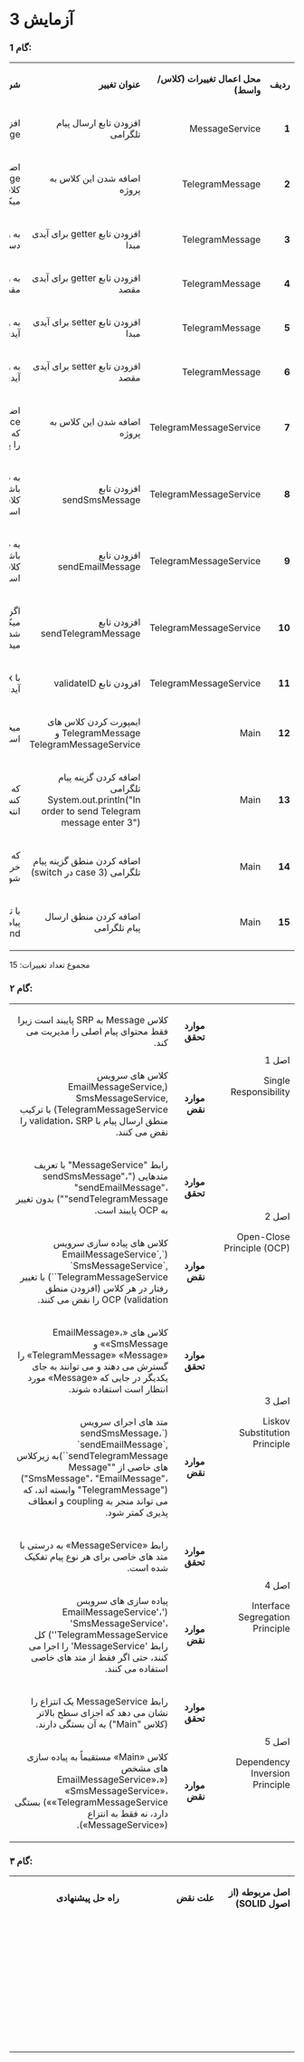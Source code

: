 # آزمایش 3

### گام 1:

<table dir='rtl'>
<tbody>
<tr>
<td width="64">
<p><strong>ردیف</strong></p>
</td>
<td width="198">
<p><strong>محل اعمال تغییرات (کلاس/واسط)</strong></p>
</td>
<td width="141">
<p><strong>عنوان تغییر</strong></p>
</td>
<td width="292">
<p><strong>شرحی کوتاه از تغییر</strong></p>
</td>
</tr>

<tr>
<td width="64">
<p><strong>1</strong></p>
</td>
<td width="198">
<p>MessageService</p>
</td>
<td width="141">
<p>افزودن تابع ارسال پیام تلگرامی</p>
</td>
<td width="292">
<p>افزودن یک تابع void با عنوان sendTelegramMessage</p>
</td>
</tr>

<tr>
<td width="64">
<p><strong>2</strong></p>
</td>
<td width="198">
<p>TelegramMessage</p>
</td>
<td width="141">
<p>اضافه شدن این کلاس به پروژه</p>
</td>
<td width="292">
<p>اضافه شدن کلاس TelegramMessage که از کلاس Message ارث بری میکند</p>
</td>
</tr>

<tr>
<td width="64">
<p><strong>3</strong></p>
</td>
<td width="198">
<p>TelegramMessage</p>
</td>
<td width="141">
<p>افزودن تابع getter برای آیدی مبدا </p>
</td>
<td width="292">
<p>به وسیله این تابع به آیدی مبدا دسترسی داریم</p>
</td>
</tr>

<tr>
<td width="64">
<p><strong>4</strong></p>
</td>
<td width="198">
<p>TelegramMessage</p>
</td>
<td width="141">
<p>افزودن تابع getter برای آیدی مقصد </p>
</td>
<td width="292">
<p>به وسیله این تابع به آیدی مقصد دسترسی داریم</p>
</td>
</tr>

<tr>
<td width="64">
<p><strong>5</strong></p>
</td>
<td width="198">
<p>TelegramMessage</p>
</td>
<td width="141">
<p>افزودن تابع setter برای آیدی مبدا</p>
</td>
<td width="292">
<p>به وسیله این تابع میتوانیم آیدی مبدا را مشخص کنیم</p>
</td>
</tr>

<tr>
<td width="64">
<p><strong>6</strong></p>
</td>
<td width="198">
<p>TelegramMessage</p>
</td>
<td width="141">
<p>افزودن تابع setter برای آیدی مقصد</p>
</td>
<td width="292">
<p>به وسیله این تابع میتوانیم آیدی مقصد را مشخص کنیم</p>
</td>
</tr>

<tr>
<td width="64">
<p><strong>7</strong></p>
</td>
<td width="198">
<p>TelegramMessageService</p>
</td>
<td width="141">
<p>اضافه شدن این کلاس به پروژه</p>
</td>
<td width="292">
<p>اضافه شدن کلاس TelegramMessageService که واسط MessageService را پیاده سازی میکند</p>
</td>
</tr>

<tr>
<td width="64">
<p><strong>8</strong></p>
</td>
<td width="198">
<p>TelegramMessageService</p>
</td>
<td width="141">
<p>افزودن تابع sendSmsMessage</p>
</td>
<td width="292">
<p>به دلیل وجود آن در واسط باید باشد اما چون کاربردی در این کلاس ندارد بدنه آن خالی است</p>
</td>
</tr>

<tr>
<td width="64">
<p><strong>9</strong></p>
</td>
<td width="198">
<p>TelegramMessageService</p>
</td>
<td width="141">
<p>افزودن تابع sendEmailMessage</p>
</td>
<td width="292">
<p>به دلیل وجود آن در واسط باید باشد اما چون کاربردی در این کلاس ندارد بدنه آن خالی است</p>
</td>
</tr>

<tr>
<td width="64">
<p><strong>10</strong></p>
</td>
<td width="198">
<p>TelegramMessageService</p>
</td>
<td width="141">
<p>افزودن تابع sendTelegramMessage</p>
</td>
<td width="292">
<p>اگر آیدی درست بود اعلام میکند که پیام تلگرامی ارسال شده، درغیر این صورت ارور میدهد که آیدی درست نیست</p>
</td>
</tr>

<tr>
<td width="64">
<p><strong>11</strong></p>
</td>
<td width="198">
<p>TelegramMessageService</p>
</td>
<td width="141">
<p>افزودن تابع validateID</p>
</td>
<td width="292">
<p>با regex چک میکند که فرمت آیدی درست باشد</p>
</td>
</tr>

<tr>
<td width="64">
<p><strong>12</strong></p>
</td>
<td width="198">
<p>Main</p>
</td>
<td width="141">
<p>ایمپورت کردن کلاس های TelegramMessage و TelegramMessageService</p>
</td>
<td width="292">
<p>میخواهیم بتوانیم از این کلاسها استفاده کنیم</p>
</td>
</tr>

<tr>
<td width="64">
<p><strong>13</strong></p>
</td>
<td width="198">
<p>Main</p>
</td>
<td width="141">
<p>اضافه کردن گزینه پیام تلگرامی System.out.println("In order to send Telegram message enter 3")</p>
</td>
<td width="292">
<p>که کاربر بتواند از طریق کنسول این گزینه را نیز انتخاب کند</p>
</td>
</tr>

<tr>
<td width="64">
<p><strong>14</strong></p>
</td>
<td width="198">
<p>Main</p>
</td>
<td width="141">
<p> اضافه کردن منطق گزینه پیام تلگرامی (case 3 در switch)</p>
</td>
<td width="292">
<p> که وقتی این گزینه انتخاب شد خروجی مربوطه نمایش داده شود</p>
</td>
</tr>

<tr>
<td width="64">
<p><strong>15</strong></p>
</td>
<td width="198">
<p>Main</p>
</td>
<td width="141">
<p>اضافه کردن منطق ارسال پیام تلگرامی</p>
</td>
<td width="292">
<p>با توجه به این که کاربر چه نوع پیامی را انتخاب کرده عملیات send 
 انجام میشود</p>
</td>
</tr>

</tbody>
</table>

مجموع تعداد تغییرات: 15

### گام ۲:

<table dir='rtl'>
<tbody>
<tr>
<td rowspan="2" width="240">
<p>اصل 1</p>
<p>Single Responsibility</p>
</td>
<td width="95">
<p><strong>موارد تحقق</strong></p>
</td>
<td width="454">
<p>کلاس Message به SRP پایبند است زیرا فقط محتوای پیام اصلی را مدیریت می کند.</p>
</td>
</tr>
<tr>
<td>
<p><strong>موارد نقض</strong></p>
</td>
<td>
<p>کلاس های سرویس (EmailMessageService, SmsMessageService, TelegramMessageService) با ترکیب منطق ارسال پیام با validation، SRP را نقض می کنند.</p>
</td>
</tr>
<tr>
<td rowspan="2">
<p>اصل 2</p>
<p>Open-Close Principle (OCP)</p>
</td>
<td>
<p><strong>موارد تحقق</strong></p>
</td>
<td>
<p>رابط "MessageService" با تعریف متدهایی ("sendSmsMessage"، "sendEmailMessage"، "sendTelegramMessage") بدون تغییر به OCP پایبند است.</p>
</td>
</tr>
<tr>
<td>
<p><strong>موارد نقض</strong></p>
</td>
<td>
<p>کلاس های پیاده سازی سرویس (`EmailMessageService`, `SmsMessageService`, `TelegramMessageService`) با تغییر رفتار در هر کلاس (افزودن منطق validation) OCP را نقض می کنند.</p>
</td>
</tr>
<tr>
<td rowspan="2">
<p>اصل 3</p>
<p>Liskov Substitution Principle</p>
</td>
<td>
<p><strong>موارد تحقق</strong></p>
</td>
<td>
<p>کلاس های «EmailMessage»، «SmsMessage» و «TelegramMessage» «Message» را گسترش می دهند و می توانند به جای یکدیگر در جایی که «Message» مورد انتظار است استفاده شوند.</p>
</td>
</tr>
<tr>
<td>
<p><strong>موارد نقض</strong></p>
</td>
<td>
<p>متد های اجرای سرویس (`sendSmsMessage، `sendEmailMessage`, `sendTelegramMessage`)به زیرکلاس های خاصی از "Message" ("SmsMessage"، "EmailMessage"، "TelegramMessage") وابسته اند، که می تواند منجر به coupling و انعطاف پذیری کمتر شود.</p>
</td>
</tr>
<tr>
<td rowspan="2">
<p>اصل 4</p>
<p>Interface Segregation Principle</p>
</td>
<td>
<p><strong>موارد تحقق</strong></p>
</td>
<td>
<p>رابط «MessageService» به درستی با متد های خاصی برای هر نوع پیام تفکیک شده است.</p>
</td>
</tr>
<tr>
<td>
<p><strong>موارد نقض</strong></p>
</td>
<td>
<p>پیاده سازی های سرویس ('EmailMessageService'، 'SmsMessageService'، 'TelegramMessageService') کل رابط 'MessageService' را اجرا می کنند، حتی اگر فقط از متد های خاصی استفاده می کنند.</p>
</td>
</tr>
<tr>
<td rowspan="2">
<p>اصل 5</p>
<p>Dependency Inversion Principle</p>
</td>
<td>
<p><strong>موارد تحقق</strong></p>
</td>
<td>
<p>رابط MessageService یک انتزاع را نشان می دهد که اجزای سطح بالاتر (کلاس "Main") به آن بستگی دارند.</p>
</td>
</tr>
<tr>
<td>
<p><strong>موارد نقض</strong></p>
</td>
<td>
<p>کلاس «Main» مستقیماً به پیاده سازی های مشخص («EmailMessageService»، «SmsMessageService»، «TelegramMessageService») بستگی دارد، نه فقط به انتزاع («MessageService»).</p>
</td>
</tr>
</tbody>
</table>

### گام ۳:

<table dir='rtl'>
<tbody>
<tr>
<td width="168">
<p><strong>اصل مربوطه (از اصول </strong><strong>SOLID</strong><strong>)</strong></p>
</td>
<td width="246">
<p><strong>علت نقض</strong></p>
</td>
<td width="284">
<p><strong>راه حل پیشنهادی</strong></p>
</td>
</tr>
<tr>
<td width="168">
<p></p>
</td>
<td width="246">
<p>&nbsp;</p>
</td>
<td width="284">
<p>&nbsp;</p>
</td>
</tr>
<tr>
<td width="168">
<p>&nbsp;</p>
</td>
<td width="246">
<p>&nbsp;</p>
</td>
<td width="284">
<p>&nbsp;</p>
</td>
</tr>
<tr>
<td width="168">
<p>&nbsp;</p>
</td>
<td width="246">
<p>&nbsp;</p>
</td>
<td width="284">
<p>&nbsp;</p>
</td>
</tr>
<tr>
<td width="168">
<p>&nbsp;</p>
</td>
<td width="246">
<p>&nbsp;</p>
</td>
<td width="284">
<p>&nbsp;</p>
</td>
</tr>
</tbody>
</table>


